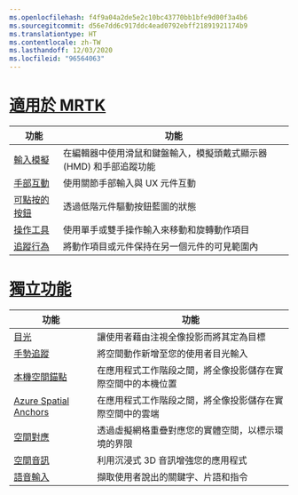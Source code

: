 ```yaml
---
ms.openlocfilehash: f4f9a04a2de5e2c10bc43770bb1bfe9d00f3a4b6
ms.sourcegitcommit: d56e7dd6c917ddc4ead0792ebff21891921174b9
ms.translationtype: HT
ms.contentlocale: zh-TW
ms.lasthandoff: 12/03/2020
ms.locfileid: "96564063"
---
```

# <a name="available-in-mrtk"></a>[適用於 MRTK](#tab/mrtk)

|  功能  |  功能  |
| --- | --- |
| [輸入模擬](https://microsoft.github.io/MixedReality-UXTools-Unreal/Docs/InputSimulation.html) | 在編輯器中使用滑鼠和鍵盤輸入，模擬頭戴式顯示器 (HMD) 和手部追蹤功能 |
| [手部互動](https://microsoft.github.io/MixedReality-UXTools-Unreal/Docs/HandInteraction.html) | 使用關節手部輸入與 UX 元件互動 |
| [可點按的按鈕](https://microsoft.github.io/MixedReality-UXTools-Unreal/Docs/PressableButton.html) | 透過低階元件驅動按鈕藍圖的狀態 |
| [操作工具](https://microsoft.github.io/MixedReality-UXTools-Unreal/Docs/Manipulator.html) | 使用單手或雙手操作輸入來移動和旋轉動作項目 |
| [追蹤行為](https://microsoft.github.io/MixedReality-UXTools-Unreal/Docs/FollowComponent.html) | 將動作項目或元件保持在另一個元件的可見範圍內 |

# <a name="standalone-features"></a>[獨立功能](#tab/standalone)

|  功能  |  功能  |
| --- | --- |
| [目光](../unreal/unreal-gaze-input.md) | 讓使用者藉由注視全像投影而將其定為目標 |
| [手勢追蹤](../unreal/unreal-hand-tracking.md) | 將空間動作新增至您的使用者目光輸入 |
| [本機空間錨點](../unreal/unreal-spatial-anchors.md) | 在應用程式工作階段之間，將全像投影儲存在實際空間中的本機位置 |
| [Azure Spatial Anchors](../unreal/unreal-azure-spatial-anchors.md) | 在應用程式工作階段之間，將全像投影儲存在實際空間中的雲端 |
| [空間對應](../unreal/unreal-spatial-mapping.md) | 透過虛擬網格重疊對應您的實體空間，以標示環境的界限 |
| [空間音訊](../unreal/unreal-spatial-audio.md) | 利用沉浸式 3D 音訊增強您的應用程式 |
| [語音輸入](../unreal/unreal-voice-input.md) | 擷取使用者說出的關鍵字、片語和指令|

